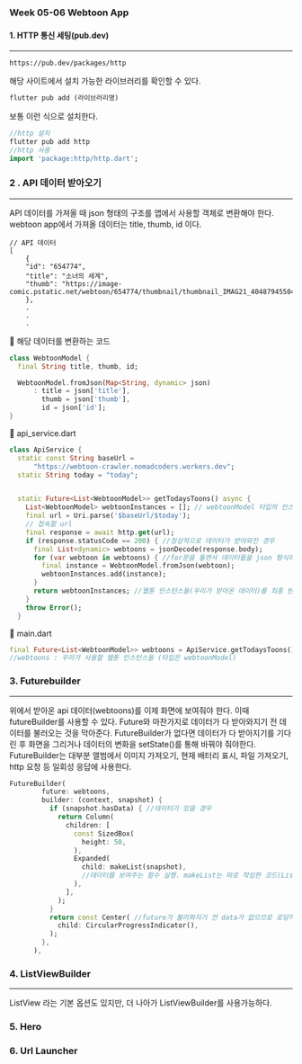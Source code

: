 ### Week 05-06 Webtoon App

#### 1. HTTP 통신 세팅(pub.dev)

---

`https://pub.dev/packages/http`

해당 사이트에서 설치 가능한 라이브러리를 확인할 수 있다.

```dart
flutter pub add (라이브러리명)
```

보통 이런 식으로 설치한다.

```dart
//http 설치
flutter pub add http
//http 사용
import 'package:http/http.dart';
```

### 2 . API 데이터 받아오기

---

API 데이터를 가져올 때 json 형태의 구조를 앱에서 사용할 객체로 변환해야 한다. webtoon app에서 가져올 데이터는 title, thumb, id 이다.

```
// API 데이터
[
    {
    "id": "654774",
    "title": "소녀의 세계",
    "thumb": "https://image-comic.pstatic.net/webtoon/654774/thumbnail/thumbnail_IMAG21_4048794550434817075.jpg"
    },
    .
    .
    .
```

📝 해당 데이터를 변환하는 코드

```dart
class WebtoonModel {
  final String title, thumb, id;

  WebtoonModel.fromJson(Map<String, dynamic> json)
      : title = json['title'],
        thumb = json['thumb'],
        id = json['id'];
}
```

📝 api_service.dart

```dart
class ApiService {
  static const String baseUrl =
      "https://webtoon-crawler.nomadcoders.workers.dev";
  static String today = "today";


  static Future<List<WebtoonModel>> getTodaysToons() async {
    List<WebtoonModel> webtoonInstances = []; // webtoonModel 타입의 인스턴스들이 들어가게 될 곳!
    final url = Uri.parse('$baseUrl/$today');
    // 접속할 url
    final response = await http.get(url);
    if (response.statusCode == 200) { //정상적으로 데이터가 받아와진 경우
      final List<dynamic> webtoons = jsonDecode(response.body);
      for (var webtoon in webtoons) { //for문을 돌면서 데이터들을 json 형식에서 객체 형태로 변환해주고 배열에 add 해준다.
        final instance = WebtoonModel.fromJson(webtoon);
        webtoonInstances.add(instance);
      }
      return webtoonInstances; //웹툰 인스턴스들(우리가 받아온 데이터)를 최종 반환
    }
    throw Error();
  }
```

📝 main.dart

```dart
final Future<List<WebtoonModel>> webtoons = ApiService.getTodaysToons();
//webtoons : 우리가 사용할 웹툰 인스턴스들 (타입은 webtoonModel)
```

### 3. Futurebuilder

---

위에서 받아온 api 데이터(webtoons)를 이제 화면에 보여줘야 한다. 이때 futureBuilder를 사용할 수 있다. Future와 마찬가지로 데이터가 다 받아와지기 전 데이터를 불러오는 것을 막아준다. FutureBuilder가 없다면 데이터가 다 받아지기를 기다린 후 화면을 그리거나 데이터의 변화을 setState()를 통해 바꿔야 줘야한다. FutureBuilder는 대부분 앨범에서 이미지 가져오기, 현재 배터리 표시, 파일 가져오기, http 요청 등 일회성 응답에 사용한다.

```dart
FutureBuilder(
        future: webtoons,
        builder: (context, snapshot) {
          if (snapshot.hasData) { //데이터가 있을 경우
            return Column(
              children: [
                const SizedBox(
                  height: 50,
                ),
                Expanded(
                  child: makeList(snapshot),
                  //데이터를 보여주는 함수 실행. makeList는 따로 작성한 코드(ListView에서 설명할 예정)
                ),
              ],
            );
          }
          return const Center( //future가 불러와지기 전 data가 없으므로 로딩액션이 화면에 display된다.
            child: CircularProgressIndicator(),
          );
        },
      ),
```

### 4. ListViewBuilder

---

ListView 라는 기본 옵션도 있지만, 더 나아가 ListViewBuilder를 사용가능하다.

### 5. Hero

### 6. Url Launcher
